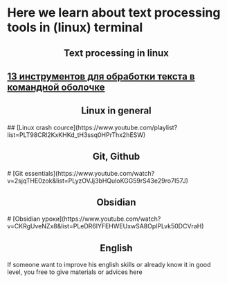 # Here we learn about text processing tools in (linux) terminal

<center><h2> Text processing in linux</h2></center>

## [13 инструментов для обработки текста в командной оболочке](https://habr.com/ru/companies/itsumma/articles/492932/#11)

<center><h2> Linux in general</h2></center>
## [Linux crash cource](https://www.youtube.com/playlist?list=PLT98CRl2KxKHKd_tH3ssq0HPrThx2hESW)

<center><h2> Git, Github</h2></center>
# [Git essentials](https://www.youtube.com/watch?v=2sjqTHE0zok&list=PLyzOVJj3bHQuloKGG59rS43e29ro7I57J)
<center><h2> Obsidian</h2></center>
# [Obsidian уроки](https://www.youtube.com/watch?v=CKRgUveNZx8&list=PLeDR6lYFEHWEUxwSA8OplPLvk50DCVraH)

<center><h2> English</h2></center>

If someone want to improve his english skills or already know it in good level, you free to give materials or advices here 